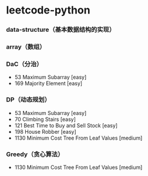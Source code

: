 # leetcode-python

### data-structure（基本数据结构的实现）

### array（数组）

### DaC（分治）
* 53 Maximum Subarray [easy]
* 169 Majority Element [easy] 

### DP（动态规划）
* 53 Maximum Subarray [easy]
* 70 Climbing Stairs [easy]
* 121 Best Time to Buy and Sell Stock [easy]
* 198 House Robber [easy]
* 1130 Minimum Cost Tree From Leaf Values [medium]

### Greedy（贪心算法）
* 1130 Minimum Cost Tree From Leaf Values [medium]